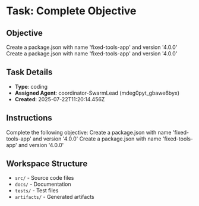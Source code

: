 # Task: Complete Objective

## Objective
Create a package.json with name 'fixed-tools-app' and version '4.0.0' Create a package.json with name 'fixed-tools-app' and version '4.0.0'

## Task Details
- **Type**: coding
- **Assigned Agent**: coordinator-SwarmLead (mdeg0pyt_gbawe6byx)
- **Created**: 2025-07-22T11:20:14.456Z

## Instructions
Complete the following objective: Create a package.json with name 'fixed-tools-app' and version '4.0.0' Create a package.json with name 'fixed-tools-app' and version '4.0.0'

## Workspace Structure
- `src/` - Source code files
- `docs/` - Documentation
- `tests/` - Test files
- `artifacts/` - Generated artifacts
